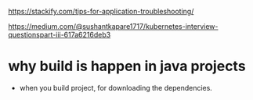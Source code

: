 https://stackify.com/tips-for-application-troubleshooting/

https://medium.com/@sushantkapare1717/kubernetes-interview-questionspart-iii-617a6216deb3


# why build is happen in java projects
- when you build project, for downloading the dependencies.
